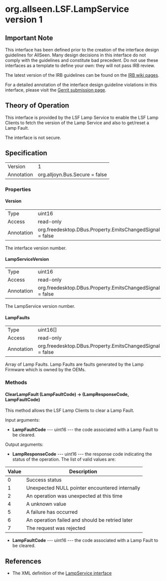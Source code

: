 # org.allseen.LSF.LampService version 1

## Important Note
This interface has been defined prior to the creation of the interface design guidelines for AllSeen.
Many design decisions in this interface do not comply with the guidelines and constitute bad precedent.
Do not use these interfaces as a template to define your own: they will not pass IRB review.

The latest version of the IRB guidelines can be found on the
[IRB wiki pages](https://wiki.allseenalliance.org/interfacereviewboard).

For a detailed annotation of the interface design guideline violations in this interface, please
visit the [Gerrit submission page](https://git.allseenalliance.org/gerrit/#/c/5877/).

## Theory of Operation
This interface is provided by the LSF Lamp Service to enable the LSF Lamp
Clients to fetch the version of the Lamp Service and also to get/reset a
Lamp Fault.

The interface is not secure.

## Specification

|              |       				|
|--------------|--------------------------------|
| Version      | 1     				|
| Annotation   | org.alljoyn.Bus.Secure = false |

### Properties

#### Version

|            |                                                          |
|------------|----------------------------------------------------------|
| Type       | uint16                                                   |
| Access     | read-only                                                |
| Annotation | org.freedesktop.DBus.Property.EmitsChangedSignal = false	|

The interface version number.

#### LampServiceVersion

|            |                                                          |
|------------|----------------------------------------------------------|
| Type       | uint16                                                   |
| Access     | read-only                                                |
| Annotation | org.freedesktop.DBus.Property.EmitsChangedSignal = false	|

The LampService version number.

#### LampFaults

|            |                                                          |
|------------|----------------------------------------------------------|
| Type       | uint16[]                                                 |
| Access     | read-only                                                |
| Annotation | org.freedesktop.DBus.Property.EmitsChangedSignal = false	|

Array of Lamp Faults. Lamp Faults are faults generated by the Lamp Firmware which is owned by the OEMs.

### Methods

#### ClearLampFault (LampFaultCode) -> (LampResponseCode, LampFaultCode)

This method allows the LSF Lamp Clients to clear a Lamp Fault. 

Input arguments: 

  * **LampFaultCode** --- uint16 --- the code associated with a Lamp Fault to be cleared.

Output arguments:

  * **LampResponseCode** --- uint16 --- the response code indicating the status of the operation. The list of valid
    values are:

| Value | Description                                                       		|
|-------|-------------------------------------------------------------------------------|
| 0     | Success status                                                   		|
| 1     | Unexpected NULL pointer encountered internally                                |
| 2     | An operation was unexpected at this time                          		|
| 4     | A unknown value                                                   		|
| 5     | A failure has occurred                                            		|
| 6     | An operation failed and should be retried later                   		|
| 7     | The request was rejected                                          		|

  * **LampFaultCode** --- uint16 --- the code associated with a Lamp Fault to be cleared.

## References

  * The XML definition of the [LampService interface](LampService-v1.xml)


